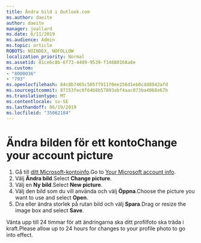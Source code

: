 ```yaml
---
title: Ändra bild i Outlook.com
ms.author: daeite
author: daeite
manager: joallard
ms.date: 6/11/2019
ms.audience: Admin
ms.topic: article
ROBOTS: NOINDEX, NOFOLLOW
localization_priority: Normal
ms.assetid: 81ce6c8b-6f73-4489-9539-f14680168a8e
ms.custom:
- "8000036"
- "793"
ms.openlocfilehash: 84c8b7465c505ff911f0ee156d1eb0cdd8942afd
ms.sourcegitcommit: 87153fec6f6468b57893abf4aac073ba4068e67b
ms.translationtype: MT
ms.contentlocale: sv-SE
ms.lasthandoff: 06/19/2019
ms.locfileid: "35062184"
---
```

# <a name="change-your-account-picture"></a><span data-ttu-id="23783-102">Ändra bilden för ett konto</span><span class="sxs-lookup"><span data-stu-id="23783-102">Change your account picture</span></span>

1. <span data-ttu-id="23783-103">Gå till [ditt Microsoft-kontoinfo](https://go.microsoft.com/fwlink/p/?linkid=860841).</span><span class="sxs-lookup"><span data-stu-id="23783-103">Go to [Your Microsoft account info](https://go.microsoft.com/fwlink/p/?linkid=860841).</span></span>
2. <span data-ttu-id="23783-104">Välj **Ändra bild**.</span><span class="sxs-lookup"><span data-stu-id="23783-104">Select **Change picture**.</span></span>
3. <span data-ttu-id="23783-105">Välj en **Ny bild**.</span><span class="sxs-lookup"><span data-stu-id="23783-105">Select **New picture**.</span></span>
4. <span data-ttu-id="23783-106">Välj den bild som du vill använda och välj **Öppna**.</span><span class="sxs-lookup"><span data-stu-id="23783-106">Choose the picture you want to use and select **Open**.</span></span>
5. <span data-ttu-id="23783-107">Dra eller ändra storlek på rutan bild och välj **Spara**.</span><span class="sxs-lookup"><span data-stu-id="23783-107">Drag or resize the image box and select **Save**.</span></span>

<span data-ttu-id="23783-108">Vänta upp till 24 timmar för att ändringarna ska ditt profilfoto ska träda i kraft.</span><span class="sxs-lookup"><span data-stu-id="23783-108">Please allow up to 24 hours for changes to your profile photo to go into effect.</span></span>